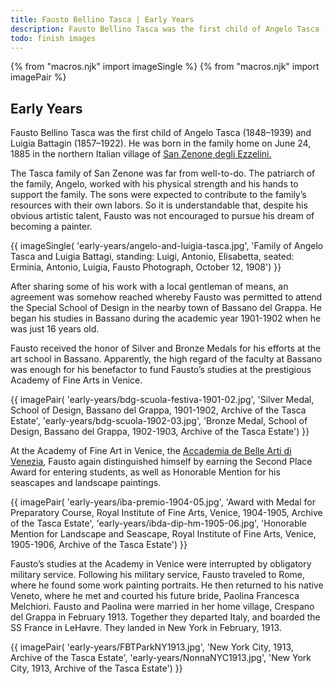 ```yaml
---
title: Fausto Bellino Tasca | Early Years
description: Fausto Bellino Tasca was the first child of Angelo Tasca (1848-1939) and Luigia Battagin (1857-1922). He was born in the family home on June 24, 1885 in the northern Italian village of San Zenone degli Ezzelini.
todo: finish images
---
```

{% from "macros.njk" import imageSingle %}
{% from "macros.njk" import imagePair %}

## Early Years

Fausto Bellino Tasca was the first child of Angelo Tasca (1848&#8211;1939) and Luigia Battagin (1857&#8211;1922). He was born in the family home on June 24, 1885 in the northern Italian village of <a href="https://en.wikipedia.org/wiki/San_Zenone_degli_Ezzelini" target="_blank">San Zenone degli Ezzelini.</a>

The Tasca family of San Zenone was far from well-to-do. The patriarch of the family, Angelo, worked with his physical strength and his hands to support the family. The sons were expected to contribute to the family’s resources with their own labors. So it is understandable that, despite his obvious artistic talent, Fausto was not encouraged to pursue his dream of becoming a painter.

{{ imageSingle(
'early-years/angelo-and-luigia-tasca.jpg',
'Family of Angelo Tasca and Luigia Battagi, standing: Luigi, Antonio, Elisabetta, seated: Erminia, Antonio, Luigia, Fausto Photograph, October 12, 1908')
}}

After sharing some of his work with a local gentleman of means, an agreement was somehow reached whereby Fausto was permitted to attend the Special School of Design in the nearby town of Bassano del Grappa. He began his studies in Bassano during the academic year 1901-1902 when he was just 16 years old.

Fausto received the honor of Silver and Bronze Medals for his efforts at the art school in Bassano. Apparently, the high regard of the faculty at Bassano was enough for his benefactor to fund Fausto’s studies at the prestigious Academy of Fine Arts in Venice.

{{ imagePair(
'early-years/bdg-scuola-festiva-1901-02.jpg',
'Silver Medal, School of Design, Bassano del Grappa, 1901-1902, Archive of the Tasca Estate',
'early-years/bdg-scuola-1902-03.jpg',
'Bronze Medal, School of Design, Bassano del Grappa, 1902-1903, Archive of the Tasca Estate')
}}

At the Academy of Fine Art in Venice, the <a href="https://www.accademiavenezia.it/" target="_blank">Accademia de Belle Arti di Venezia</a>, Fausto again distinguished himself by earning the Second Place Award for entering students, as well as Honorable Mention for his seascapes and landscape paintings.

{{ imagePair(
'early-years/iba-premio-1904-05.jpg',
'Award with Medal for Preparatory Course, Royal Institute of Fine Arts, Venice, 1904-1905, Archive of the Tasca Estate',
'early-years/ibda-dip-hm-1905-06.jpg',
'Honorable Mention for Landscape and Seascape, Royal Institute of Fine Arts, Venice, 1905-1906, Archive of the Tasca Estate')
}}

Fausto’s studies at the Academy in Venice were interrupted by obligatory military service. Following his military service, Fausto traveled to Rome, where he found some work painting portraits. He then returned to his native Veneto, where he met and courted his future bride, Paolina Francesca Melchiori. Fausto and Paolina were married in her home village, Crespano del Grappa in February 1913. Together they departed Italy, and boarded the SS France in LeHavre. They landed in New York in February, 1913.

{{ imagePair(
'early-years/FBTParkNY1913.jpg',
'New York City, 1913, Archive of the Tasca Estate',
'early-years/NonnaNYC1913.jpg',
'New York City, 1913, Archive of the Tasca Estate')
}}
